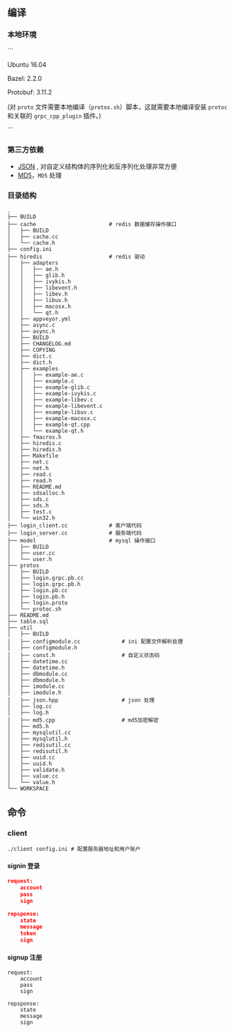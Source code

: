 ## 编译

### 本地环境

\```

Ubuntu 16.04

Bazel: 2.2.0

Protobuf: 3.11.2

(对 `proto` 文件需要本地编译（`protos.sh`）脚本，这就需要本地编译安装 `protoc` 和关联的 `grpc_cpp_plugin` 插件。)

\```

### 第三方依赖

- [JSON](https://github.com/nlohmann/json) , 对自定义结构体的序列化和反序列化处理非常方便
- [MD5](https://github.com/joyeecheung/md5)，`MD5` 处理



### 目录结构

```shell
.
├── BUILD
├── cache						# redis 数据缓存操作接口
│   ├── BUILD
│   ├── cache.cc
│   └── cache.h
├── config.ini
├── hiredis						# redis 驱动
│   ├── adapters
│   │   ├── ae.h
│   │   ├── glib.h
│   │   ├── ivykis.h
│   │   ├── libevent.h
│   │   ├── libev.h
│   │   ├── libuv.h
│   │   ├── macosx.h
│   │   └── qt.h
│   ├── appveyor.yml
│   ├── async.c
│   ├── async.h
│   ├── BUILD
│   ├── CHANGELOG.md
│   ├── COPYING
│   ├── dict.c
│   ├── dict.h
│   ├── examples
│   │   ├── example-ae.c
│   │   ├── example.c
│   │   ├── example-glib.c
│   │   ├── example-ivykis.c
│   │   ├── example-libev.c
│   │   ├── example-libevent.c
│   │   ├── example-libuv.c
│   │   ├── example-macosx.c
│   │   ├── example-qt.cpp
│   │   └── example-qt.h
│   ├── fmacros.h
│   ├── hiredis.c
│   ├── hiredis.h
│   ├── Makefile
│   ├── net.c
│   ├── net.h
│   ├── read.c
│   ├── read.h
│   ├── README.md
│   ├── sdsalloc.h
│   ├── sds.c
│   ├── sds.h
│   ├── test.c
│   └── win32.h
├── login_client.cc				# 客户端代码
├── login_server.cc				# 服务端代码
├── model						# mysql 操作接口
│   ├── BUILD
│   ├── user.cc
│   └── user.h
├── protos
│   ├── BUILD
│   ├── login.grpc.pb.cc
│   ├── login.grpc.pb.h
│   ├── login.pb.cc
│   ├── login.pb.h
│   ├── login.proto
│   └── protoc.sh
├── README.md
├── table.sql
├── util
│   ├── BUILD
│   ├── configmodule.cc				# ini 配置文件解析处理
│   ├── configmodule.h
│   ├── const.h						# 自定义状态码
│   ├── datetime.cc
│   ├── datetime.h
│   ├── dbmodule.cc
│   ├── dbmodule.h
│   ├── imodule.cc
│   ├── imodule.h
│   ├── json.hpp					# json 处理
│   ├── log.cc
│   ├── log.h
│   ├── md5.cpp						# md5加密解密
│   ├── md5.h
│   ├── mysqlutil.cc
│   ├── mysqlutil.h
│   ├── redisutil.cc
│   ├── redisutil.h
│   ├── uuid.cc
│   ├── uuid.h
│   ├── validate.h
│   ├── value.cc
│   └── value.h
└── WORKSPACE
```



## 命令

### client

```shell
./client config.ini # 配置服务器地址和用户账户
```

#### signin 登录

```json
request:
	account
	pass
	sign

repsponse:
	state
	message
	token
	sign
```



#### signup 注册

```
request:
	account
	pass
	sign

repsponse:
	state
	message
	sign
```

